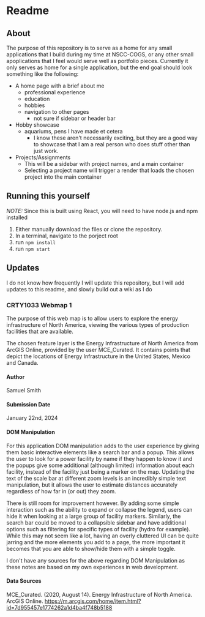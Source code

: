 # Readme


## About

The purpose of this repository is to serve as a home for any small applications that I build during my time at NSCC-COGS, or any other small apoplications that I feel would serve well as portfolio pieces.
Currently it only serves as home for a single application, but the end goal should look something like the following:

- A home page with a brief about me
  - professional experience
  - education
  - hobbies
  - navigation to other pages
    - not sure if sidebar or header bar
- Hobby showcase
  - aquariums, pens I have made et cetera
    - I know these aren't necessarily exciting, but they are a good way to showcase that I am a real person who does stuff other than just work.
- Projects/Assignments
  - This will be a sidebar with project names, and a main container
  - Selecting a project name will trigger a render that loads the chosen project into the main container

## Running this yourself

_NOTE:_
Since this is built using React, you will need to have node.js and npm installed

1. Either manually download the files or clone the repository.
2. In a terminal, navigate to the porject root
3. run `npm install`
4. run `npm start`


## Updates

I do not know how frequently I will update this repository, but I will add updates to this readme, and slowly build out a wiki as I do

### CRTY1033 Webmap 1

The purpose of this web map is to allow users to explore the energy infrastructure of North America, viewing the various types of production facilities that are available.

The chosen feature layer is the Energy Infrastructure of North America from ArcGIS Online, provided by the user MCE_Curated. It contains points that depict the locations of Energy Infrastructure in the United States, Mexico and Canada.

#### Author
Samuel Smith

#### Submission Date
January 22nd, 2024

#### DOM Manipulation

For this application DOM manipulation adds to the user experience by giving them basic interactive elements like a search bar and a popup. This allows the user to look for a power facility by name if they happen to know it and the popups give some additional (although limited) information about each facility, instead of the facility just being a marker on the map. Updating the text of the scale bar at different zoom levels is an incredibly simple text manipulation, but it allows the user to estimate distances accurately regardless of how far in (or out) they zoom.

There is still room for improvement however. By adding some simple interaction such as the ability to expand or collapse the legend, users can hide it when looking at a large group of facility markers. Similarly, the search bar could be moved to a collapsible sidebar and have additional options such as filtering for specific types of facility (hydro for example). While this may not seem like a lot, having an overly cluttered UI can be quite jarring and the more elements you add to a page, the more important it becomes that you are able to show/hide them with a simple toggle.

I don't have any sources for the above regarding DOM Manipulation as these notes are based on my own experiences in web development.

#### Data Sources

MCE_Curated. (2020, August 14). Energy Infrastructure of North America. ArcGIS Online. https://m.arcgis.com/home/item.html?id=7d955457e1774262a1d4ba4f748b5188 


